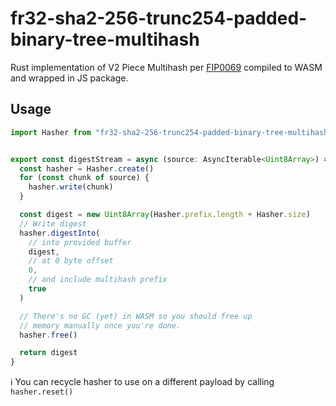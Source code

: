 # fr32-sha2-256-trunc254-padded-binary-tree-multihash

Rust implementation of V2 Piece Multihash per [FIP0069][] compiled to WASM and wrapped in JS package.

## Usage

```typescript
import Hasher from "fr32-sha2-256-trunc254-padded-binary-tree-multihash"


export const digestStream = async (source: AsyncIterable<Uint8Array>) => {
  const hasher = Hasher.create()
  for (const chunk of source) {
    hasher.write(chunk)
  }

  const digest = new Uint8Array(Hasher.prefix.length + Hasher.size)
  // Write digest
  hasher.digestInto(
    // into provided buffer
    digest,
    // at 0 byte offset
    0,
    // and include multihash prefix
    true
  )

  // There's no GC (yet) in WASM so you should free up
  // memory manually once you're done.
  hasher.free()

  return digest
}
```

ℹ️ You can recycle hasher to use on a different payload by calling `hasher.reset()`

[FIP0069]:https://github.com/filecoin-project/FIPs/blob/master/FRCs/frc-0069.md
